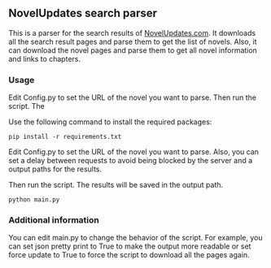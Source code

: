## NovelUpdates search parser

This is a parser for the search results of [NovelUpdates.com](https://www.novelupdates.com/).
It downloads all the search result pages and parse them to get the list of novels.
Also, it can download the novel pages and parse them to get all novel information and links to chapters.

### Usage

Edit Config.py to set the URL of the novel you want to parse. Then run the script. The

Use the following command to install the required packages:

    pip install -r requirements.txt

Edit Config.py to set the URL of the novel you want to parse.
Also, you can set a delay between requests to avoid being blocked by the server and a output paths for the results.

Then run the script. The results will be saved in the output path.

    python main.py

### Additional information

You can edit main.py to change the behavior of the script.
For example, you can set json pretty print to True to make the output more readable or set force update to True to force
the script to download all the pages again.